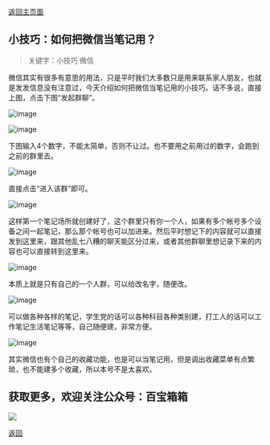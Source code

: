 [返回主页面](..)
## 小技巧：如何把微信当笔记用？

>关键字：小技巧 微信

微信其实有很多有意思的用法，只是平时我们大多数只是用来联系家人朋友，也就是发发信息没有注意过，今天介绍如何把微信当笔记用的小技巧。话不多说，直接上图，点击下图“发起群聊”。

![image](../assets/img/009_Wexin_Biji/1.jpg)

![image](../assets/img/009_Wexin_Biji/2.jpg)

下图输入4个数字，不能太简单，否则不让过。也不要用之前用过的数字，会跑到之前的群里去。

![image](../assets/img/009_Wexin_Biji/3.jpg)

直接点击“进入该群”即可。

![image](../assets/img/009_Wexin_Biji/4.jpg)

这样第一个笔记场所就创建好了，这个群里只有你一个人，如果有多个帐号多个设备之间一起笔记，那么那个帐号也可以加进来。然后平时想记下的内容就可以直接发到这里来，跟其他乱七八糟的聊天能区分过来，或者其他群聊里想记录下来的内容也可以直接转到这里来。

![image](../assets/img/009_Wexin_Biji/5.png)

本质上就是只有自己的一个人群，可以给改名字，随便改。 

![image](../assets/img/009_Wexin_Biji/6.png)

可以做各种各样的笔记，学生党的话可以各种科目各种类别建，打工人的话可以工作笔记生活笔记等等，自己随便建，非常方便。

![image](../assets/img/009_Wexin_Biji/7.jpg)

其实微信也有个自己的收藏功能，也是可以当笔记用，但是调出收藏菜单有点繁琐，也不能建多个收藏，所以本号不是太喜欢。

## 获取更多，欢迎关注公众号：百宝箱箱
<img src="../assets/GongZhongHao.png" style="max-width:100%; height:auto;">

[返回](..)